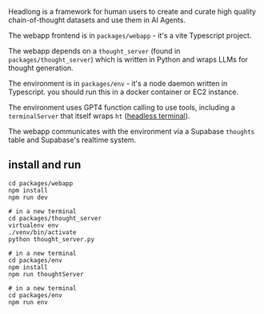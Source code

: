 Headlong is a framework for human users to create and curate high quality chain-of-thought datasets and use them in AI Agents.

The webapp frontend is in `packages/webapp` - it's a vite Typescript project.

The webapp depends on a `thought_server` (found in `packages/thought_server`) which is written in Python and wraps LLMs for thought generation.

The environment is in `packages/env` - it's a node daemon written in Typescript. you should run this in a docker container or EC2 instance.

The environment uses GPT4 function calling to use tools, including a `terminalServer` that itself wraps `ht` ([headless terminal](github.com/andyk/ht`)).

The webapp communicates with the environment via a Supabase `thoughts` table and Supabase's realtime system.


## install and run

```
cd packages/webapp
npm install
npm run dev

# in a new terminal 
cd packages/thought_server
virtualenv env
./venv/bin/activate
python thought_server.py

# in a new terminal 
cd packages/env
npm install
npm run thoughtServer

# in a new terminal 
cd packages/env
npm run env
```
